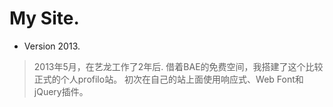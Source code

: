 # My Site.
- Version 2013.

> 2013年5月，在艺龙工作了2年后.
> 借着BAE的免费空间，我搭建了这个比较正式的个人profilo站。
> 初次在自己的站上面使用响应式、Web Font和jQuery插件。
